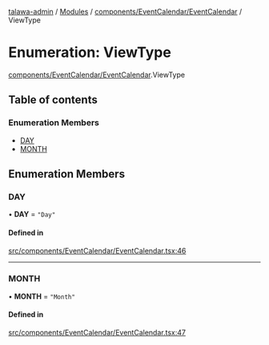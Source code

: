 [talawa-admin](../README.md) / [Modules](../modules.md) / [components/EventCalendar/EventCalendar](../modules/components_EventCalendar_EventCalendar.md) / ViewType

# Enumeration: ViewType

[components/EventCalendar/EventCalendar](../modules/components_EventCalendar_EventCalendar.md).ViewType

## Table of contents

### Enumeration Members

- [DAY](components_EventCalendar_EventCalendar.ViewType.md#day)
- [MONTH](components_EventCalendar_EventCalendar.ViewType.md#month)

## Enumeration Members

### DAY

• **DAY** = ``"Day"``

#### Defined in

[src/components/EventCalendar/EventCalendar.tsx:46](https://github.com/PalisadoesFoundation/talawa-admin/blob/f07248e/src/components/EventCalendar/EventCalendar.tsx#L46)

___

### MONTH

• **MONTH** = ``"Month"``

#### Defined in

[src/components/EventCalendar/EventCalendar.tsx:47](https://github.com/PalisadoesFoundation/talawa-admin/blob/f07248e/src/components/EventCalendar/EventCalendar.tsx#L47)
